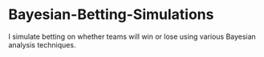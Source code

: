 # Bayesian-Betting-Simulations
I simulate betting on whether teams will win or lose using various Bayesian analysis techniques.
